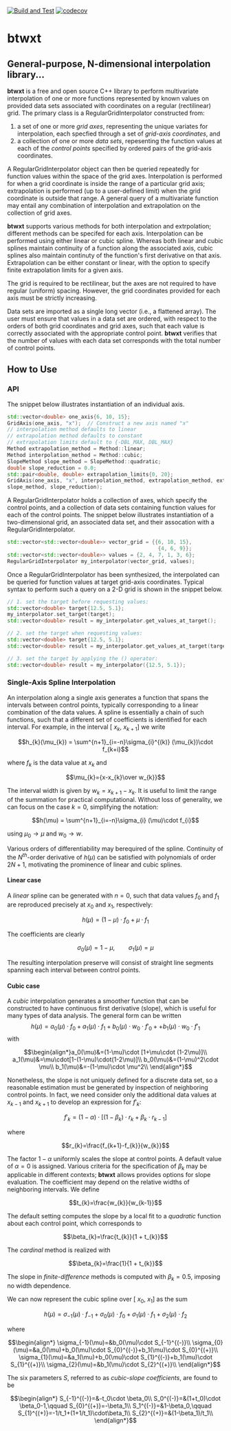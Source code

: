 [![Build and Test](https://github.com/bigladder/btwxt/actions/workflows/build-and-test.yml/badge.svg)](https://github.com/bigladder/btwxt/actions/workflows/build-and-test.yml)
[![codecov](https://codecov.io/gh/bigladder/btwxt/branch/master/graph/badge.svg)](https://codecov.io/gh/bigladder/btwxt)

# **btwxt**

## General-purpose, N-dimensional interpolation library...

**btwxt** is a free and open source C++ library to perform multivariate interpolation of one or more functions represented by known values on provided data sets associated with coordinates on a regular (rectilinear) grid. The primary class is a RegularGridInterpolator constructed from:

1. a set of one or more *grid axes*, representing the unique variates for interpolation, each specfied through a set of *grid-axis coordinates*, and
2. a collection of one or more *data sets*, repesenting the function values at each of the *control points* specified by ordered pairs of the grid-axis coordinates.

A RegularGridInterpolator object can then be queried repeatedly for function values within the space of the grid axes. Interpolation is performed for when a grid coordinate is inside the range of a particular grid axis; extrapolation is performed (up to a user-defined limit) when the grid coordinate is outside that range. A general query of a multivariate function may entail any combination of interpolation and extrapolation on the collection of grid axes.

**btwxt** supports various methods for both interpolation and extrpolation; different methods can be specifed for each axis. Interpolation can be performed using either linear or cubic spline. Whereas both linear and cubic splines maintain continuity of a function along the associated axis, cubic splines also maintain continuty of the function's first derivative on that axis. Extrapolation can be either constant or linear, with the option to specify finite extrapolation limits for a given axis.

The grid is required to be rectilinear, but the axes are not required to have regular (uniform) spacing. However, the grid coordinates provided for each axis must be strictly increasing.

Data sets are imported as a single long vector (i.e., a flattened array). The user must ensure that values in a data set are ordered, with respect to the orders of both grid coordinates and grid axes, such that each value is correctly associated with the appropriate control point. **btwxt** verifies that the number of values with each data set corresponds with the total number of control points.

## How to Use

### API

The snippet below illustrates instantiation of an individual axis.

```c++
std::vector<double> one_axis{6, 10, 15};
GridAxis(one_axis, "x");  // Construct a new axis named "x"
// interpolation method defaults to linear
// extrapolation method defaults to constant
// extrapolation limits default to {-DBL_MAX, DBL_MAX}
Method extrapolation_method = Method::linear;
Method interpolation_method = Method::cubic;
SlopeMethod slope_method = SlopeMethod::quadratic;
double slope_reduction = 0.0;
std::pair<double, double> extrapolation_limits{0, 20};
GridAxis(one_axis, "x", interpolation_method, extrapolation_method, extrapolation_limits,
slope_method, slope_reduction);
```

A RegularGridInterpolator holds a collection of axes, which specify the control points, and a collection of data sets containing function values for each of the control points. The snippet below illustrates instantiation of a two-dimensional grid, an associated data set, and their assocation with a RegularGridInterpolator.

```c++
std::vector<std::vector<double>> vector_grid = {{6, 10, 15},
                                                 {4, 6, 9}};
std::vector<std::vector<double>> values = {2, 4, 7, 1, 3, 6};
RegularGridInterpolator my_interpolator(vector_grid, values);
```

Once a RegularGridInterpolator has been synthesized, the interpolated can be queried for function values at target grid-axis coordinates. Typical syntax to perform such a query on a 2-D grid is shown in the snippet below. 

```c++
// 1. set the target before requesting values:
std::vector<double> target{12.5, 5.1};
my_interpolator.set_target(target);
std::vector<double> result = my_interpolator.get_values_at_target();

// 2. set the target when requesting values:
std::vector<double> target{12.5, 5.1};
std::vector<double> result = my_interpolator.get_values_at_target(target);

// 3. set the target by applying the () operator:
std::vector<double> result = my_interpolator({12.5, 5.1});
```
### Single-Axis Spline Interpolation
An interpolation along a single axis generates a function that spans the intervals between control points, typically corresponding to a linear combination of the data values. A spline is essentially a chain of such functions, such that a different set of coefficients is identified for each interval. For example, in the interval [ $x_{k}$, $x_{k+1}$] we write
```math
h_{k}(\mu_{k}) =  \sum^{n+1}_{i=-n}\sigma_{i}^{(k)} (\mu_{k})\cdot f_{k+i}
```
where $f_{k}$ is the data value at $x_{k}$ and
```math
\mu_{k}={x-x_{k}\over w_{k}}
```
The interval width is given by $w_{k}=x_{k+1}-x_{k}$. It is useful to limit the range of the summation for practical computational. Without loss of generality, we can focus on the case $k=0$, simplifying the notation:
```math
h(\mu) =  \sum^{n+1}_{i=-n}\sigma_{i} (\mu)\cdot f_{i}
```
using $\mu_{0}\rightarrow\mu$ and $w_{0}\rightarrow w$. 

Various orders of differentiability may berequired of the spline. Continuity of the $N^{th}$-order derivative of $h(\mu)$ can be satisfied with polynomials of order $2N+1$, motivating the prominence of linear and cubic splines. 
#### Linear case
A *linear* spline can be generated with $n=0$, such that data values $f_0$ and $f_1$ are reproduced precisely at $x_0$ and $x_1$, respectively:
```math
h(\mu)=(1-\mu)\cdot f_{0}+\mu\cdot f_{1}
```
The coefficients are clearly
```math
\sigma_{0}(\mu)=1-\mu, \qquad \sigma_{1}(\mu)=\mu
```
The resulting interpolation preserve will consist of straight line segments spanning each interval between control points.

#### Cubic case
A *cubic* interpolation generates a smoother function that can be constructed to have continuous first derivative (slope), which is useful for many types of data analysis. The general form can be written
$$h(\mu)=a_0(\mu)\cdot f_0+a_1(\mu)\cdot f_1+b_0(\mu)\cdot w_0\cdot f'_0++b_1(\mu)\cdot w_0\cdot f'_1$$
with
```math
\begin{align*}a_0(\mu)&=(1-\mu)\cdot [1+\mu\cdot (1-2\mu)]\\
a_1(\mu)&=\mu\cdot[1-(1-\mu)\cdot(1-2\mu)]\\
b_0(\mu)&=(1-\mu)^2\cdot \mu\\
b_1(\mu)&=-(1-\mu)\cdot \mu^2\\
\end{align*}
```
Nonetheless, the slope is not uniquely defined for a discrete data set, so a reasonable estimation must be generated by inspection of neighboring control points.
In fact, we need consider only the additional data values at $x_{k-1}$ and $x_{k+1}$ to develop an expression for $f'_{k}$:
```math
f'_{k}=(1-\alpha)\cdot [(1-\beta_{k})\cdot r_{k}+\beta_{k}\cdot r_{k-1}]
```
where
```math
r_{k}=\frac{f_{k+1}-f_{k}}{w_{k}}
```
The factor $1-\alpha$ uniformly scales the slope at control points. A default value of $\alpha =0$ is assigned. Various criteria for the specification of $\beta _{k}$ may be applicable in different contexts; **btwxt** allows provides options for slope evaluation. The coefficient may depend on the relative widths of neighboring intervals. We define
```math
t_{k}=\frac{w_{k}}{w_{k-1}}
```
The default setting computes the slope by a local fit to a *quadratic* function about each control point, which corresponds to
```math
\beta_{k}=\frac{t_{k}}{1 + t_{k}}
```
The *cardinal* method is realized with
```math
\beta_{k}=\frac{1}{1 + t_{k}}
```
The slope in *finite-difference* methods is computed with $\beta _{k}=0.5$\, imposing no width dependence.

We can now represent the cubic spline over [ $x_{0}$, $x_{1}$] as the sum
```math
h(\mu)=\sigma_{-1}(\mu)\cdot f_{-1}+\sigma_{0}(\mu)\cdot f_{0}+\sigma_{1}(\mu)\cdot f_{1}+\sigma_{2}(\mu)\cdot f_{2}
```
where
```math
\begin{align*}
\sigma_{-1}(\mu)=&b_0(\mu)\cdot S_{-1}^{(-)}\\
\sigma_{0}(\mu)=&a_0(\mu)+b_0(\mu)\cdot S_{0}^{(-)}+b_1(\mu)\cdot S_{0}^{(+)}\\
\sigma_{1}(\mu)=&a_1(\mu)+b_0(\mu)\cdot S_{1}^{(-)}+b_1(\mu)\cdot S_{1}^{(+)}\\
\sigma_{2}(\mu)=&b_1(\mu)\cdot S_{2}^{(+)}\\
\end{align*}
```
The six parameters $S$, referred to as *cubic-slope coefficients*, are found to be
```math
\begin{align*}
S_{-1}^{(-)}=&-t_0\cdot \beta_0\\
S_0^{(-)}=&(1+t_0)\cdot \beta_0-1,\qquad
S_{0}^{(+)}=-\beta_1\\
S_1^{(-)}=&1-\beta_0,\qquad
S_{1}^{(+)}=-1/t_1+(1+1/t_1)\cdot\beta_1\\
S_{2}^{(+)}=&(1-\beta_1)/t_1\\
\end{align*}
```
